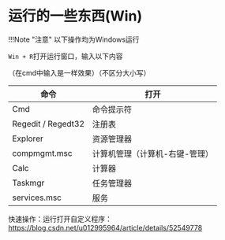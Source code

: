 # 运行的一些东西(Win)

!!!Note "注意"
	以下操作均为Windows运行

`Win + R`打开运行窗口，输入以下内容

（在cmd中输入是一样效果）（不区分大小写）

| 命令                   | 打开                           |
| ---------------------- | ------------------------------ |
| Cmd                    |   命令提示符                   |
| Regedit / Regedt32     |   注册表                       |
| Explorer               |   资源管理器                   |
| compmgmt.msc           | 计算机管理（计算机-右键-管理） |
| Calc                   | 计算器                         |
| Taskmgr                | 任务管理器                     |
| services.msc           | 服务                           |

快速操作：运行打开自定义程序：<https://blog.csdn.net/u012995964/article/details/52549778> 